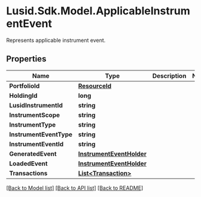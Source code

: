 # Lusid.Sdk.Model.ApplicableInstrumentEvent
Represents applicable instrument event.

## Properties

Name | Type | Description | Notes
------------ | ------------- | ------------- | -------------
**PortfolioId** | [**ResourceId**](ResourceId.md) |  | 
**HoldingId** | **long** |  | 
**LusidInstrumentId** | **string** |  | 
**InstrumentScope** | **string** |  | 
**InstrumentType** | **string** |  | 
**InstrumentEventType** | **string** |  | 
**InstrumentEventId** | **string** |  | 
**GeneratedEvent** | [**InstrumentEventHolder**](InstrumentEventHolder.md) |  | 
**LoadedEvent** | [**InstrumentEventHolder**](InstrumentEventHolder.md) |  | 
**Transactions** | [**List&lt;Transaction&gt;**](Transaction.md) |  | 

[[Back to Model list]](../README.md#documentation-for-models) [[Back to API list]](../README.md#documentation-for-api-endpoints) [[Back to README]](../README.md)

